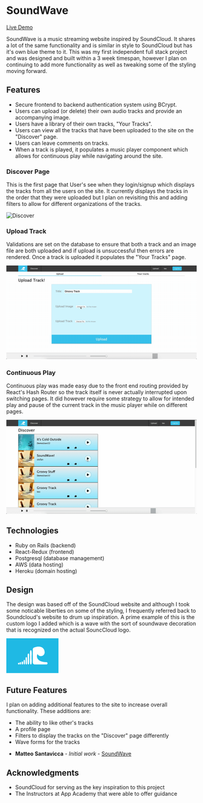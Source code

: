 # SoundWave

[Live Demo](https://sound-wave-aa.herokuapp.com/#/ "Live Demo")

SoundWave is a music streaming website inspired by SoundCloud. It shares a lot of 
the same functionality and is similar in style to SoundCloud but has it's own blue 
theme to it. This was my first independent full stack project and was designed and
built within a 3 week timespan, however I plan on continuing to add
more functionality as well as tweaking some of the styling moving forward. 

## Features

- Secure frontend to backend authentication system using BCrypt.
- Users can upload (or delete) their own audio tracks and provide an accompanying image.
- Users have a library of their own tracks, "Your Tracks".
- Users can view all the tracks that have been uploaded to the site on the "Discover" page.
- Users can leave comments on tracks.
- When a track is played, it populates a music player component which allows for continuous play while navigating around the site. 

### Discover Page

This is the first page that User's see when they login/signup which displays the tracks from all the users on the site. 
It currently displays the tracks in the order that they were uploaded but I plan on revisiting this and 
adding filters to allow for different organizations of the tracks. 

![Discover](app/assets/gifs/discover_page.gif)

### Upload Track

Validations are set on the database to ensure that both a track and an image file are both 
uploaded and if upload is unsuccessful then errors are rendered. Once a track is uploaded it
populates the "Your Tracks" page. 

![Upload](app/assets/gifs/upload_track.gif)

### Continuous Play

Continuous play was made easy due to the front end routing provided by React's Hash Router so the 
track itself is never actually interrupted upon switching pages. It did however require some strategy to 
allow for intended play and pause of the current track in the music player while on different pages. 

![Continuous_Play](app/assets/gifs/continuous_play.gif)

## Technologies 

- Ruby on Rails (backend)
- React-Redux (frontend)
- Postgresql (database management)
- AWS (data hosting)
- Heroku (domain hosting)

## Design

The design was based off of the SoundCloud website and although I took some noticable liberties 
on some of the styling, I frequently referred back to Soundcloud's website to drum up inspiration.
A prime example of this is the custom logo I added which is a wave with the sort of soundwave 
decoration that is recognized on the actual SouncCloud logo.

![SoundWave_Logo](app/assets/images/soundwave_logo_img.png "SoundWave Logo") 

## Future Features

I plan on adding additional features to the site to increase overall functionality.
These additions are:
 - The ability to like other's tracks
 - A profile page 
 - Filters to display the tracks on the "Discover" page differently
 - Wave forms for the tracks

* **Matteo Santavicca** - *Initial work* - [SoundWave](https://github.com/Tsanta96/soundwave)

## Acknowledgments

* SoundCloud for serving as the key inspiration to this project
* The Instructors at App Academy that were able to offer guidance
